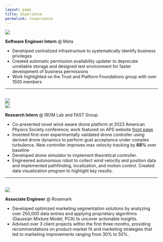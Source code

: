 ```yaml
---
layout: page
title: Experience
permalink: /experience
---
```



<div class="img">
    <img class="feature-img" src="{{ 'assets/meta.svg' }}" />
</div>

**Software Engineer Intern** @ Meta

- Developed centralized infrastructure to systematically identify business privileges
- Created automatic permission availability updater to deprecate unreliable storage and designed test environment
for faster development of business permissions
- Work highlighted on the Trust and Platform Foundations group with over 1500 members

---
<br>
<div class="img">
    <img class="large-img" src="{{ 'assets/fastlab.jpg' }}" />
</div>

<div class="img">
    <img class="feature-img" src="{{ 'assets/iromlab.png' }}" />
</div>

**Research Intern** @ IROM Lab and FAST Group

- Co-presented novel wind-aware drone platform at 2023 American Physics Society conference; work featured on APS website [front page][front-page]
- Invented first-ever experimentally validated drone controller using derived drone dynamics to perform gust acceptance under complex turbulence. New controller improves max velocity tracking by **68%** over baseline 
- Developed drone simulator to implement theoretical controller.
- Engineered autonomous robot to collect wind velocity and position data and implemented pathfinding, localization, and motion control. Created data visualization program to highlight key results.

[front-page]: https://aps.org/publications/apsnews/202402/drones.cfm.

---
<br>


<div class="img">
    <img class="feature-img" src="{{ 'assets/rosemark.png' }}" />
</div>

**Associate Engineer** @ Rosemark 

- Developed optimized marketing segmentation solutions by analyzing over 250,000 data entries and applying proprietary algorithms (Gaussian Mixture Model, PCA) to uncover actionable insights.
- Advised over 3 client projects within the first three months, providing recommendations on product-market fit and marketing strategies that led to marketing improvements ranging from 30% to 50%.